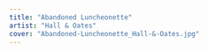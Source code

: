 ```yaml
---
title: "Abandoned Luncheonette"
artist: "Hall & Oates"
cover: "Abandoned-Luncheonette_Hall-&-Oates.jpg"
---
```

